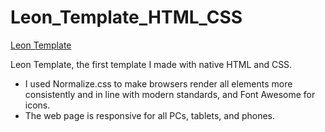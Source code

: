 # Leon_Template_HTML_CSS

[Leon Template]( https://sami-m99.github.io/Leon_Template_HTML_CSS/)

Leon Template, the first template I made with native HTML and CSS.

- I used Normalize.css to make browsers render all elements more consistently and in line with modern standards, and Font Awesome for icons.
- The web page is responsive for all PCs, tablets, and phones.


